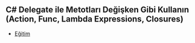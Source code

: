 ## C# Delegate ile Metotları Değişken Gibi Kullanın (Action, Func, Lambda Expressions, Closures)

- [Eğitim](https://www.youtube.com/watch?v=ygbRB-2s0oQ&list=PLBEMB-Eql15t2u11zT4TzNPmTC04SIWue&index=10)
